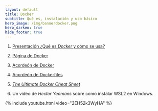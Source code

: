 ```yaml
---
layout: default
title: Docker
subtitle: Qué es, instalación y uso básico
hero_image: /img/bannerdocker.png 
hero_darken: true
hide_footer: true
---
```


1. [Presentación ¿Qué es *Docker* y cómo se usa?](intro-docker.slides.html)

2. [Página de Docker](https://www.docker.com)

3. [Acordeón de Docker](https://www.docker.com/wp-content/uploads/2022/03/docker-cheat-sheet.pdf)

4. [Acordeón de Dockerfiles](https://iceburn.medium.com/dockerfile-cheat-sheet-9f52aa4a99b3)

5. [*The Ultimate Docker Cheat Sheet*](https://dockerlabs.collabnix.com/docker/cheatsheet/)

6. Un video de *Hector Yeomans* sobre como instalar WSL2 en Windows.
   
{% include youtube.html video="2EH52k3WyHA" %}
